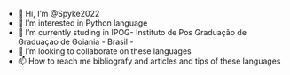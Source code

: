 - 👋 Hi, I’m @Spyke2022
- 👀 I’m interested in Python language
- 🌱 I’m currently studing in IPOG- Instituto de Pos Graduação de Graduaçao de Goiania - Brasil -
-  💞️ I’m looking to collaborate on these languages
- 📫 How to reach me bibliografy and articles and tips of these languages

<!---
Spyke2022/Spyke2022 is a ✨ special ✨ repository because its `README.md` (this file) appears on your GitHub profile.
You can click the Preview link to take a look at your changes.
--->
